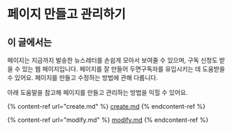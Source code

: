 # 페이지 만들고 관리하기

## 이 글에서는

페이지는 지금까지 발송한 뉴스레터를 손쉽게 모아서 보여줄 수 있으며, 구독 신청도 받을 수 있는 웹 페이지입니다. 페이지를 잘 만들어 두면구독자를 유입시키는 데 도움받을 수 있어요. 페이지를 만들고 수정하는 방법에 관해 다룹니다.

아래 도움말을 참고해 페이지를 만들고 관리하는 방법을 익힐 수 있어요.

{% content-ref url="create.md" %}
[create.md](create.md)
{% endcontent-ref %}

{% content-ref url="modify.md" %}
[modify.md](modify.md)
{% endcontent-ref %}
